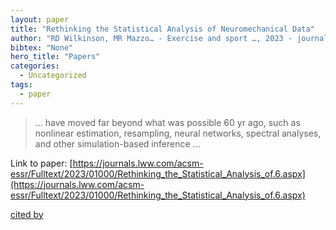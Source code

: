 ```yaml
---
layout: paper
title: "Rethinking the Statistical Analysis of Neuromechanical Data"
author: "RD Wilkinson, MR Mazzo… - Exercise and sport …, 2023 - journals.lww.com"
bibtex: "None"
hero_title: "Papers"
categories:
  - Uncategorized
tags:
  - paper
---
```

>… have moved far beyond what was possible 60 yr ago, such as nonlinear estimation, resampling, neural networks, spectral analyses, and other simulation-based inference …

Link to paper: [https://journals.lww.com/acsm-essr/Fulltext/2023/01000/Rethinking_the_Statistical_Analysis_of.6.aspx](https://journals.lww.com/acsm-essr/Fulltext/2023/01000/Rethinking_the_Statistical_Analysis_of.6.aspx)

[cited by](https://scholar.google.com/scholar?cites=10865944781745749225&as_sdt=5,44&sciodt=0,44&hl=en&num=20)

